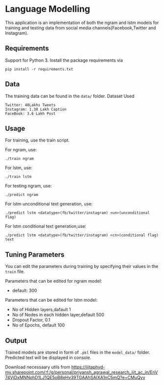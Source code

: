 # Language Modelling

This application is an implementation of both the ngram and lstm models for training and testing data from social media channels(Facebook,Twitter and Instagram).
 

## Requirements

Support for Python 3. Install the package requirements via
```console
pip install -r requirements.txt
```  
 
## Data
 
The training data can be found in the ```data/``` folder.
Dataset Used
```
Twitter: 40Lakhs Tweets
Instagram: 1.38 Lakh Caption
FaceBook: 3.6 Lakh Post
``` 
 
 
## Usage

For training, use the train script.

For ngram, use:
```console
./train ngram
```

For lstm, use:
```console
./train lstm
```

For testing ngram, use:
```console
./predict ngram
```

For lstm unconditional text generation, use:
```console
./predict lstm <datatype>(fb/twitter/instagram) <un>(unconditional flag)
```
For lstm conditional text generation,use:
``` console
./predict lstm <datatype>(fb/twitter/instagram) <cn>(conditional flag) text
```

## Tuning Parameters
You can edit the parameters during training by specifying their values in the ```train``` file.

Parameters that can be edited for ngram model:
-  default: 300

Parameters that can be edited for lstm model:
- No of Hidden layers,dafault 1
- No of Nodes in each hidden layer,default 500
- Dropout Factor, 0.1
- No of Epochs, default 100
 

## Output
Trained models are stored in form of ```.pkl``` files in the ```model_data/``` folder.
Predicted text will be displayed in console.         

Download necessaary utils from https://iiitaphyd-my.sharepoint.com/:f:/g/personal/priyansh_agrawal_research_iiit_ac_in/EnV74VjDxMNNohD1LJ1QE5oB8eHv39TGAAhSAIXA1nC5mQ?e=CMuQyv
